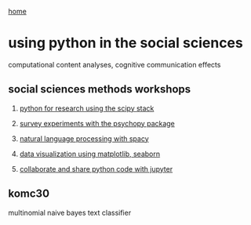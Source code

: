 [home](https://nils-holmberg.github.io/)

# using python in the social sciences

computational content analyses, cognitive communication effects

## social sciences methods workshops

1. [python for research using the scipy stack](web/210927/)

2. [survey experiments with the psychopy package](web/210928/)

3. [natural language processing with spacy](web/210929/)

4. [data visualization using matplotlib, seaborn](web/210930/)

5. [collaborate and share python code with jupyter](web/211001/)

## komc30

multinomial naive bayes text classifier

